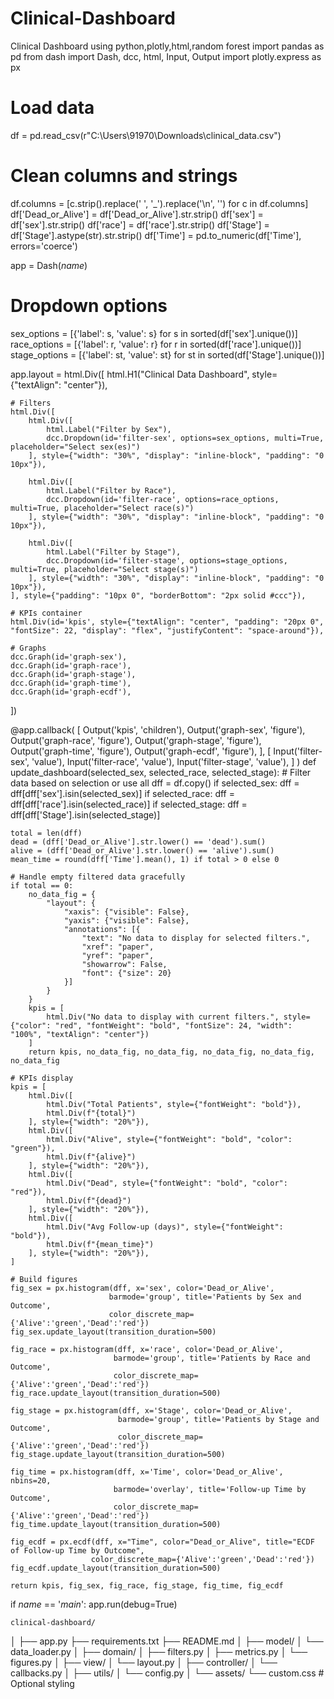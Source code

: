 # Clinical-Dashboard
Clinical Dashboard using python,plotly,html,random forest
import pandas as pd
from dash import Dash, dcc, html, Input, Output
import plotly.express as px

# Load data
df = pd.read_csv(r"C:\Users\91970\Downloads\clinical_data.csv")

# Clean columns and strings
df.columns = [c.strip().replace(' ', '_').replace('\n', '') for c in df.columns]
df['Dead_or_Alive'] = df['Dead_or_Alive'].str.strip()
df['sex'] = df['sex'].str.strip()
df['race'] = df['race'].str.strip()
df['Stage'] = df['Stage'].astype(str).str.strip()
df['Time'] = pd.to_numeric(df['Time'], errors='coerce')

app = Dash(_name_)

# Dropdown options
sex_options = [{'label': s, 'value': s} for s in sorted(df['sex'].unique())]
race_options = [{'label': r, 'value': r} for r in sorted(df['race'].unique())]
stage_options = [{'label': st, 'value': st} for st in sorted(df['Stage'].unique())]

app.layout = html.Div([
    html.H1("Clinical Data Dashboard", style={"textAlign": "center"}),

    # Filters
    html.Div([
        html.Div([
            html.Label("Filter by Sex"),
            dcc.Dropdown(id='filter-sex', options=sex_options, multi=True, placeholder="Select sex(es)")
        ], style={"width": "30%", "display": "inline-block", "padding": "0 10px"}),

        html.Div([
            html.Label("Filter by Race"),
            dcc.Dropdown(id='filter-race', options=race_options, multi=True, placeholder="Select race(s)")
        ], style={"width": "30%", "display": "inline-block", "padding": "0 10px"}),

        html.Div([
            html.Label("Filter by Stage"),
            dcc.Dropdown(id='filter-stage', options=stage_options, multi=True, placeholder="Select stage(s)")
        ], style={"width": "30%", "display": "inline-block", "padding": "0 10px"}),
    ], style={"padding": "10px 0", "borderBottom": "2px solid #ccc"}),

    # KPIs container
    html.Div(id='kpis', style={"textAlign": "center", "padding": "20px 0", "fontSize": 22, "display": "flex", "justifyContent": "space-around"}),

    # Graphs
    dcc.Graph(id='graph-sex'),
    dcc.Graph(id='graph-race'),
    dcc.Graph(id='graph-stage'),
    dcc.Graph(id='graph-time'),
    dcc.Graph(id='graph-ecdf'),
])


@app.callback(
    [
        Output('kpis', 'children'),
        Output('graph-sex', 'figure'),
        Output('graph-race', 'figure'),
        Output('graph-stage', 'figure'),
        Output('graph-time', 'figure'),
        Output('graph-ecdf', 'figure'),
    ],
    [
        Input('filter-sex', 'value'),
        Input('filter-race', 'value'),
        Input('filter-stage', 'value'),
    ]
)
def update_dashboard(selected_sex, selected_race, selected_stage):
    # Filter data based on selection or use all
    dff = df.copy()
    if selected_sex:
        dff = dff[dff['sex'].isin(selected_sex)]
    if selected_race:
        dff = dff[dff['race'].isin(selected_race)]
    if selected_stage:
        dff = dff[dff['Stage'].isin(selected_stage)]

    total = len(dff)
    dead = (dff['Dead_or_Alive'].str.lower() == 'dead').sum()
    alive = (dff['Dead_or_Alive'].str.lower() == 'alive').sum()
    mean_time = round(dff['Time'].mean(), 1) if total > 0 else 0

    # Handle empty filtered data gracefully
    if total == 0:
        no_data_fig = {
            "layout": {
                "xaxis": {"visible": False},
                "yaxis": {"visible": False},
                "annotations": [{
                    "text": "No data to display for selected filters.",
                    "xref": "paper",
                    "yref": "paper",
                    "showarrow": False,
                    "font": {"size": 20}
                }]
            }
        }
        kpis = [
            html.Div("No data to display with current filters.", style={"color": "red", "fontWeight": "bold", "fontSize": 24, "width": "100%", "textAlign": "center"})
        ]
        return kpis, no_data_fig, no_data_fig, no_data_fig, no_data_fig, no_data_fig

    # KPIs display
    kpis = [
        html.Div([
            html.Div("Total Patients", style={"fontWeight": "bold"}),
            html.Div(f"{total}")
        ], style={"width": "20%"}),
        html.Div([
            html.Div("Alive", style={"fontWeight": "bold", "color": "green"}),
            html.Div(f"{alive}")
        ], style={"width": "20%"}),
        html.Div([
            html.Div("Dead", style={"fontWeight": "bold", "color": "red"}),
            html.Div(f"{dead}")
        ], style={"width": "20%"}),
        html.Div([
            html.Div("Avg Follow-up (days)", style={"fontWeight": "bold"}),
            html.Div(f"{mean_time}")
        ], style={"width": "20%"}),
    ]

    # Build figures
    fig_sex = px.histogram(dff, x='sex', color='Dead_or_Alive',
                          barmode='group', title='Patients by Sex and Outcome',
                          color_discrete_map={'Alive':'green','Dead':'red'})
    fig_sex.update_layout(transition_duration=500)

    fig_race = px.histogram(dff, x='race', color='Dead_or_Alive',
                           barmode='group', title='Patients by Race and Outcome',
                           color_discrete_map={'Alive':'green','Dead':'red'})
    fig_race.update_layout(transition_duration=500)

    fig_stage = px.histogram(dff, x='Stage', color='Dead_or_Alive',
                            barmode='group', title='Patients by Stage and Outcome',
                            color_discrete_map={'Alive':'green','Dead':'red'})
    fig_stage.update_layout(transition_duration=500)

    fig_time = px.histogram(dff, x='Time', color='Dead_or_Alive', nbins=20,
                           barmode='overlay', title='Follow-up Time by Outcome',
                           color_discrete_map={'Alive':'green','Dead':'red'})
    fig_time.update_layout(transition_duration=500)

    fig_ecdf = px.ecdf(dff, x="Time", color="Dead_or_Alive", title="ECDF of Follow-up Time by Outcome",
                      color_discrete_map={'Alive':'green','Dead':'red'})
    fig_ecdf.update_layout(transition_duration=500)

    return kpis, fig_sex, fig_race, fig_stage, fig_time, fig_ecdf


if _name_ == '_main_':
    app.run(debug=True)


    
    clinical-dashboard/
│
├── app.py
├── requirements.txt
├── README.md
│
├── model/
│   └── data_loader.py
│
├── domain/
│   ├── filters.py
│   ├── metrics.py
│   └── figures.py
│
├── view/
│   └── layout.py
│
├── controller/
│   └── callbacks.py
│
├── utils/
│   └── config.py
│
└── assets/
    └── custom.css  # Optional styling
